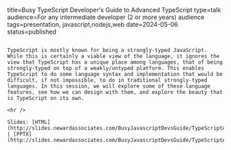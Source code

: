 title=Busy TypeScript Developer's Guide to Advanced TypeScript
type=talk
audience=For any intermediate developer (2 or more years) audience
tags=presentation, javascript,nodejs,web
date=2024-05-06
status=published
~~~~~~

TypeScript is mostly known for being a strongly-typed JavaScript. While this is certainly a viable view of the language, it ignores the view that TypeScript has a unique place among languages, that of being strongly-typed on top of a weakly/untyped platform. This enables TypeScript to do some language syntax and implementation that would be difficult, if not impossible, to do in traditional strongly-typed languages. In this session, we will explore some of these language features, see how we can design with them, and explore the beauty that is TypeScript on its own.
    
<hr />

Slides: [HTML](http://slides.newardassociates.com/BusyJavascriptDevsGuide/TypeScriptAdvanced.html) | [PPTX](http://slides.newardassociates.com/BusyJavascriptDevsGuide/TypeScriptAdvanced.pptx)

